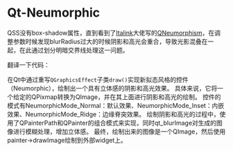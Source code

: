# Qt-Neumorphic
QSS没有box-shadow属性，直到看到了[Italink](https://github.com/Italink)大佬写的[QNeumorphism](https://github.com/Italink/QNeumorphism)，在调整参数时候发现blurRadius过大的时候阴影和高光会重合，导致光影混叠在一起，在此通过划分明暗交界线处理这一问题。

翻译一下代码：

在Qt中通过重写`QGraphicsEffect`子类`draw()`实现新拟态风格的控件（Neumorphic），绘制出一个具有立体感的阴影和高光效果。
具体来说，它将一个给定的QPixmap转换为QImage，并在其上面进行阴影和高光的绘制。
控件的模式有NeumorphicMode_Normal：默认效果、NeumorphicMode_Inset：内嵌效果、NeumorphicMode_Ridge：边缘脊突效果。
绘制阴影和高光的过程中，使用了QPainterPath和QPainter的组合模式来实现，同时qt_blurImage对生成的图像进行模糊处理，增加立体感。
最终，绘制出来的图像是一个QImage，然后使用painter->drawImage绘制到外部widget上。
